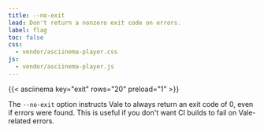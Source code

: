 ```yaml
---
title: --no-exit
lead: Don't return a nonzero exit code on errors.
label: flag
toc: false
css:
  - vendor/asciinema-player.css
js:
  - vendor/asciinema-player.js
---
```


{{< asciinema key="exit" rows="20" preload="1" >}}

The `--no-exit` option instructs Vale to always return an exit code of 0, even
if errors were found. This is useful if you don't want CI builds to fail on
Vale-related errors.
